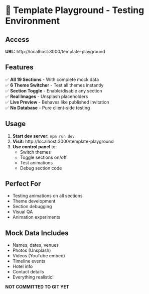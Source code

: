 # 🎨 Template Playground - Testing Environment

## Access

**URL:** http://localhost:3000/template-playground

## Features

✅ **All 19 Sections** - With complete mock data  
✅ **6 Theme Switcher** - Test all themes instantly  
✅ **Section Toggle** - Enable/disable any section  
✅ **Real Images** - Unsplash placeholders  
✅ **Live Preview** - Behaves like published invitation  
✅ **No Database** - Pure client-side testing  

## Usage

1. **Start dev server:** `npm run dev`
2. **Visit:** http://localhost:3000/template-playground
3. **Use control panel** to:
   - Switch themes
   - Toggle sections on/off
   - Test animations
   - Debug section code

## Perfect For

- Testing animations on all sections
- Theme development
- Section debugging
- Visual QA
- Animation experiments

## Mock Data Includes

- Names, dates, venues
- Photos (Unsplash)
- Videos (YouTube embed)
- Timeline events
- Hotel info
- Contact details
- Everything realistic!

**NOT COMMITTED TO GIT YET**
